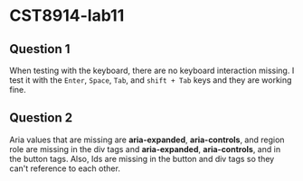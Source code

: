 # CST8914-lab11

## Question 1

When testing with the keyboard, there are no keyboard interaction missing. I test it with the `Enter`, `Space`, `Tab`, and `shift + Tab` keys and they are working fine.

## Question 2

Aria values that are missing are **aria-expanded**, **aria-controls**, and region role are missing in the div tags and **aria-expanded**, **aria-controls**, and in the button tags. Also, Ids are missing in the button and div tags so they can't reference to each other.